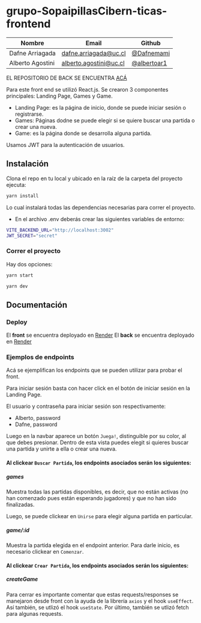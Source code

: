 # grupo-SopaipillasCibern-ticas-frontend

| Nombre                     | Email                  | Github                                                   |
| -------------------------- | ---------------------- | -------------------------------------------------------- |
| Dafne Arriagada            | dafne.arriagada@uc.cl  | [@Dafnemami](https://github.com/Dafnemami)               |
| Alberto Agostini        | alberto.agostini@uc.cl  | [@albertoar1](https://github.com/albertoar1)          |

EL REPOSITORIO DE BACK SE ENCUENTRA [ACÁ](https://github.com/IIC2513/grupo-SopaipillasCiberneticas-backend)

Para este front end se utilizó React.js. Se crearon 3 componentes principales: Landing Page, Games y Game. 

- Landing Page: es la página de inicio, donde se puede iniciar sesión o registrarse.
- Games: Páginas dodne se puede elegir si se quiere buscar una partida o crear una nueva.
- Game: es la página donde se desarrolla alguna partida.

Usamos JWT para la autenticación de usuarios.

## Instalación

Clona el repo en tu local y ubicado en la raíz de la carpeta del proyecto ejecuta:

```bash
yarn install
```
Lo cual instalará todas las dependencias necesarias para correr el proyecto.

- En el archivo .env deberás crear las siguientes variables de entorno:

```bash
VITE_BACKEND_URL="http://localhost:3002"
JWT_SECRET="secret"

```

### Correr el proyecto

Hay dos opciones:

``` bash
yarn start
```

``` bash
yarn dev
```

## Documentación

### Deploy

El **front** se encuentra deployado en [Render](https://come-6-hi.onrender.com)
El **back** se encuentra deployado en [Render](https://sopaipillas-ciberneticas-toma-6-back.onrender.com/)


### Ejemplos de endpoints

Acá se ejemplifican los endpoints que se pueden utilizar para probar el front.

Para iniciar sesión basta con hacer click en el botón de iniciar sesión en la Landing Page.

El usuario y contraseña para iniciar sesión son respectivamente:

- Alberto, password
- Dafne, password 

Luego en la navbar aparece un botón `Juega!`, distinguible por su color, al que debes presionar. Dentro de esta vista puedes elegit si quieres buscar una partida y unirte a ella o crear una nueva.


#### Al clickear `Buscar Partida`, los endpoints asociados serán los siguientes:

##### games

Muestra todas las partidas disponibles, es decir, que no están activas (no han comenzado pues están esperando jugadores) y que no han sido finalizadas.

Luego, se puede clickear en `Unirse` para elegir alguna partida en particular.

##### game/:id

Muestra la partida elegida en el endpoint anterior. Para darle inicio, es necesario clickear en `Comenzar`.




#### Al clickear `Crear Partida`, los endpoints asociados serán los siguientes:  

##### createGame


##### 


Para cerrar es importante comentar que estas requests/responses se manejaron desde front con la ayuda de la librería `axios` y el hook `useEffect`. Así también, se utlizó el hook `useState`. Por último, también se utlizó fetch para algunas requests.

